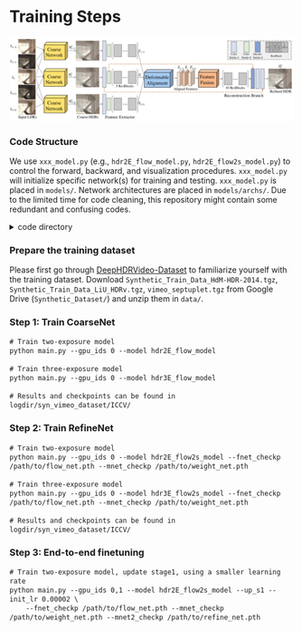 # Training Steps

<p align="center">
    <img src='../images/network.jpg' width="900">
</p>

### Code Structure

We use `xxx_model.py` (e.g., `hdr2E_flow_model.py`, `hdr2E_flow2s_model.py`) to control the forward, backward, and visualization procedures. `xxx_model.py` will initialize specific network(s) for training and testing. `xxx_model.py` is placed in `models/`. Network architectures are placed in `models/archs/`.
Due to the limited time for code cleaning, this repository might contain some redundant and confusing codes.

<details>
    <summary>code directory</summary>

```
.
├── datasets
│   ├── hdr_transforms.py
│   ├── __init__.py
│   ├── real_benchmark_dataset.py
│   ├── syn_hdr_dataset.py
│   ├── syn_test_dataset.py
│   ├── syn_vimeo_dataset.py
│   ├── tog13_online_align_dataset.py
│   └── tog13_prealign_dataset.py
├── extensions
│   ├── dcn/
│   └── pytorch_msssim/
├── main.py
├── matlab
│   ├── config_eval.m
│   ├── get_expo_types.m
│   ├── get_hdr_list.m
│   ├── get_summary_filename.m
│   ├── Library/
│   ├── main_eval.m
│   ├── merge_res_same_index.m
│   ├── mulog_tonemap.m
│   ├── my_psnr.m
│   ├── paral_eval_HDRs.m
│   └── save_hdr_txt_results.m
├── models
│   ├── archs/
│   │   ├── DAHDRnet.py
│   │   ├── edvr_networks.py
│   │   ├── flow_networks.py
│   │   ├── __init__.py
│   │   ├── weight_EG19net.py
│   │   └── weight_net.py
│   ├── base_model.py
│   ├── hdr2E_flow2s_model.py
│   ├── hdr2E_flow_model.py
│   ├── hdr2E_model.py
│   ├── hdr3E_flow2s_model.py
│   ├── hdr3E_flow_model.py
│   ├── __init__.py
│   ├── losses.py
│   ├── model_utils.py
│   ├── network_utils.py
│   └── noise_utils.py
├── options
│   ├── base_opts.py
│   ├── __init__.py
│   ├── run_model_opts.py
│   └── train_opts.py
├── README.md
├── requirements.txt
├── run_model.py
└── utils
    ├── clean.sh
    ├── compute_nbr_trans_for_video.py
    ├── eval_utils.py
    ├── image_utils.py
    ├── __init__.py
    ├── logger.py
    ├── recorders.py
    ├── test_utils.py
    ├── time_utils.py
    ├── tonemapper.py
    ├── train_utils.py
    └── utils.py

```
</details>

### Prepare the training dataset
Please first go through [DeepHDRVideo-Dataset](https://github.com/guanyingc/DeepHDRVideo-Dataset) to familiarize yourself with the training dataset.
Download `Synthetic_Train_Data_HdM-HDR-2014.tgz`, `Synthetic_Train_Data_LiU_HDRv.tgz`, `vimeo_septuplet.tgz` from Google Drive (`Synthetic_Dataset/`) and unzip them in `data/`.

### Step 1: Train CoarseNet
```shell
# Train two-exposure model
python main.py --gpu_ids 0 --model hdr2E_flow_model

# Train three-exposure model
python main.py --gpu_ids 0 --model hdr3E_flow_model

# Results and checkpoints can be found in logdir/syn_vimeo_dataset/ICCV/
```

### Step 2: Train RefineNet
```shell
# Train two-exposure model
python main.py --gpu_ids 0 --model hdr2E_flow2s_model --fnet_checkp /path/to/flow_net.pth --mnet_checkp /path/to/weight_net.pth 

# Train three-exposure model
python main.py --gpu_ids 0 --model hdr3E_flow2s_model --fnet_checkp /path/to/flow_net.pth --mnet_checkp /path/to/weight_net.pth 

# Results and checkpoints can be found in logdir/syn_vimeo_dataset/ICCV/
```

### Step 3: End-to-end finetuning
```shell
# Train two-exposure model, update stage1, using a smaller learning rate
python main.py --gpu_ids 0,1 --model hdr2E_flow2s_model --up_s1 --init_lr 0.00002 \
    --fnet_checkp /path/to/flow_net.pth --mnet_checkp /path/to/weight_net.pth --mnet2_checkp /path/to/refine_net.pth 
```
